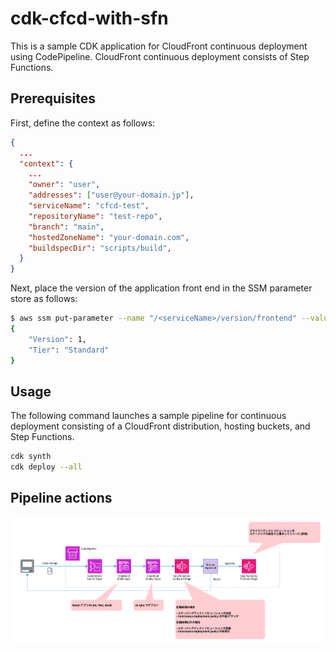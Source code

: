 # cdk-cfcd-with-sfn

This is a sample CDK application for CloudFront continuous deployment using CodePipeline.
CloudFront continuous deployment consists of Step Functions.

## Prerequisites

First, define the context as follows:

```json
{
  ...
  "context": {
    ...
    "owner": "user",
    "addresses": ["user@your-domain.jp"],
    "serviceName": "cfcd-test",
    "repositoryName": "test-repo",
    "branch": "main",
    "hostedZoneName": "your-domain.com",
    "buildspecDir": "scripts/build",
  }
}
```

Next, place the version of the application front end in the SSM parameter store as follows:

```sh
$ aws ssm put-parameter --name "/<serviceName>/version/frontend" --value "v1" --type String --overwrite
{
    "Version": 1,
    "Tier": "Standard"
}
```

## Usage

The following command launches a sample pipeline for continuous deployment consisting of a CloudFront distribution, hosting buckets, and Step Functions.

```sh
cdk synth
cdk deploy --all
```

## Pipeline actions

![Diagram](docs/diagram.png)
